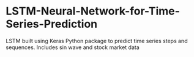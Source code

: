 # LSTM-Neural-Network-for-Time-Series-Prediction
LSTM built using Keras Python package to predict time series steps and sequences. Includes sin wave and stock market data
